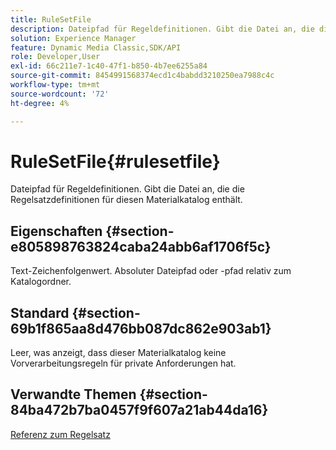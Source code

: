 ```yaml
---
title: RuleSetFile
description: Dateipfad für Regeldefinitionen. Gibt die Datei an, die die Regelsatzdefinitionen für diesen Materialkatalog enthält.
solution: Experience Manager
feature: Dynamic Media Classic,SDK/API
role: Developer,User
exl-id: 66c211e7-1c40-47f1-b850-4b7ee6255a84
source-git-commit: 8454991568374ecd1c4babdd3210250ea7988c4c
workflow-type: tm+mt
source-wordcount: '72'
ht-degree: 4%

---
```


# RuleSetFile{#rulesetfile}

Dateipfad für Regeldefinitionen. Gibt die Datei an, die die Regelsatzdefinitionen für diesen Materialkatalog enthält.

## Eigenschaften {#section-e805898763824caba24abb6af1706f5c}

Text-Zeichenfolgenwert. Absoluter Dateipfad oder -pfad relativ zum Katalogordner.

## Standard {#section-69b1f865aa8d476bb087dc862e903ab1}

Leer, was anzeigt, dass dieser Materialkatalog keine Vorverarbeitungsregeln für private Anforderungen hat.

## Verwandte Themen {#section-84ba472b7ba0457f9f607a21ab44da16}

[Referenz zum Regelsatz](../../../../../ir-api/material-cat/image-rendering-api-ref/c-ir-material-catalog/c-ir-rule-set-reference/c-ir-rule-set-reference.md#concept-2369f884d9724727aaf436b5b0261dbe)
